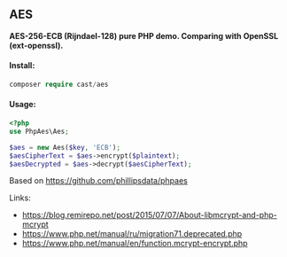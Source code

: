 AES
---
**AES-256-ECB (Rijndael-128) pure PHP demo. Comparing with OpenSSL (ext-openssl).**

#### Install:
```php
composer require cast/aes
```

#### Usage:
```php
<?php
use PhpAes\Aes;

$aes = new Aes($key, 'ECB');
$aesCipherText = $aes->encrypt($plaintext);
$aesDecrypted = $aes->decrypt($aesCipherText);

```

Based on https://github.com/phillipsdata/phpaes

Links:
* https://blog.remirepo.net/post/2015/07/07/About-libmcrypt-and-php-mcrypt
* https://www.php.net/manual/ru/migration71.deprecated.php
* https://www.php.net/manual/en/function.mcrypt-encrypt.php

